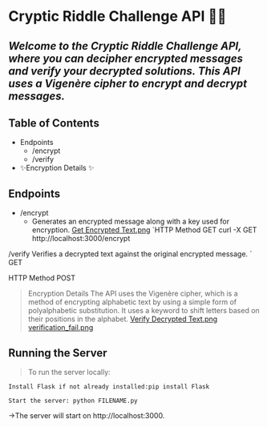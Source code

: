# Cryptic Riddle Challenge API 🕵️‍♂️
## _Welcome to the Cryptic Riddle Challenge API, where you can decipher encrypted messages and verify your decrypted solutions. This API uses a Vigenère cipher to encrypt and decrypt messages._


## Table of Contents
- Endpoints
  - /encrypt
  -  /verify
- ✨Encryption Details ✨

## Endpoints

- /encrypt
   - Generates an encrypted message along with a key used for encryption.
[Get Encrypted Text.png](https://github.com/saiprasadreddy33/Cryptic-Riddle-Challenge/blob/main/Get%20Encrypted%20Text.png)
`HTTP Method
GET
curl -X GET http://localhost:3000/encrypt

/verify
Verifies a decrypted text against the original encrypted message.
`
GET

HTTP Method
POST

> Encryption Details
The API uses the Vigenère cipher, which is a method of encrypting alphabetic text by using a simple form of polyalphabetic substitution. It uses a keyword to shift letters based on their positions in the alphabet.
[Verify Decrypted Text.png](https://github.com/saiprasadreddy33/Cryptic-Riddle-Challenge/blob/main/Verify%20Decrypted%20Text.png)
[verification_fail.png](https://github.com/saiprasadreddy33/Cryptic-Riddle-Challenge/blob/main/verification_fail.png)
## Running the Server
>To run the server locally:
```
Install Flask if not already installed:pip install Flask

```

```
Start the server: python FILENAME.py
```

->The server will start on http://localhost:3000.
